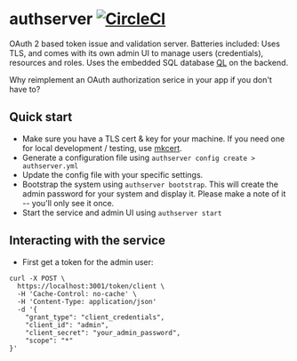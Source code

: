 # authserver [![CircleCI](https://circleci.com/gh/danesparza/authserver.svg?style=shield)](https://circleci.com/gh/danesparza/authserver)
OAuth 2 based token issue and validation server.  Batteries included: Uses TLS, and comes with its own admin UI to manage users (credentials), resources and roles.  Uses the embedded SQL database [QL](https://github.com/cznic/ql) on the backend.     

Why reimplement an OAuth authorization serice in your app if you don't have to?

## Quick start

* Make sure you have a TLS cert & key for your machine.  If you need one for local development / testing, use [mkcert](https://github.com/FiloSottile/mkcert).  
* Generate a configuration file using `authserver config create > authserver.yml`
* Update the config file with your specific settings.
* Bootstrap the system using `authserver bootstrap`.  This will create the admin password for your system and display it.  Please make a note of it -- you'll only see it once.
* Start the service and admin UI using `authserver start`

## Interacting with the service

* First get a token for the admin user:
```
curl -X POST \
  https://localhost:3001/token/client \
  -H 'Cache-Control: no-cache' \
  -H 'Content-Type: application/json'
  -d '{
	"grant_type": "client_credentials",
	"client_id": "admin",
	"client_secret": "your_admin_password",
	"scope": "*"
}'
```
